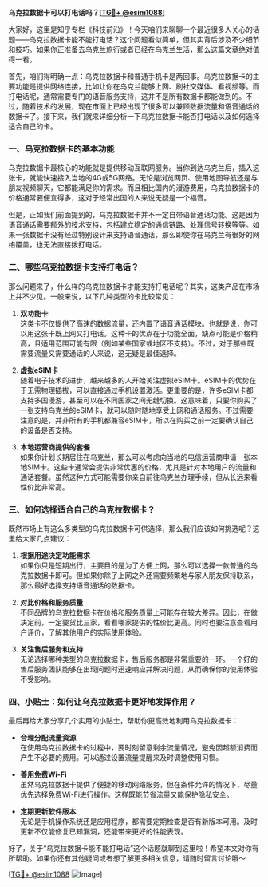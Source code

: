 **乌克拉数据卡可以打电话吗？[[TG💪+ @esim1088](https://t.me/s/esim1088)]**

大家好，这里是知乎专栏《科技前沿》！今天咱们来聊聊一个最近很多人关心的话题——乌克拉数据卡能不能打电话？这个问题看似简单，但其实背后涉及不少细节和技巧。如果你正准备去乌克兰旅行或者已经在乌克兰生活，那么这篇文章绝对值得一看。

首先，咱们得明确一点：乌克拉数据卡和普通手机卡是两回事。乌克拉数据卡的主要功能是提供网络连接，比如让你在乌克兰能够上网、刷社交媒体、看视频等。而打电话呢，通常需要专门的语音服务支持，这并不是所有数据卡都能做到的。不过，随着技术的发展，现在市面上已经出现了很多可以兼顾数据流量和语音通话的数据卡了。接下来，我们就来详细分析一下乌克拉数据卡能否打电话以及如何选择适合自己的卡。

### 一、乌克拉数据卡的基本功能

乌克拉数据卡最核心的功能就是提供移动互联网服务。当你到达乌克兰后，插入这张卡，就能快速接入当地的4G或5G网络。无论是浏览网页、使用地图导航还是与朋友视频聊天，它都能满足你的需求。而且相比国内的漫游费用，乌克拉数据卡的价格通常要便宜得多，这对于经常出国的人来说无疑是一个福音。

但是，正如我们前面提到的，乌克拉数据卡并不一定自带语音通话功能。这是因为语音通话需要额外的技术支持，包括建立稳定的通信链路、处理信号转换等等。如果一张数据卡没有经过特别设计来支持语音通话，那么即使你在乌克兰有很好的网络覆盖，也无法直接拨打电话。

### 二、哪些乌克拉数据卡支持打电话？

那么问题来了，什么样的乌克拉数据卡才能支持打电话呢？其实，这类产品在市场上并不少见。一般来说，以下几种类型的卡比较常见：

1. **双功能卡**  
   这类卡不仅提供了高速的数据流量，还内置了语音通话模块。也就是说，你可以用这张卡既上网又打电话。这种卡的优点在于功能全面，缺点可能是价格稍高，且适用范围可能有限（例如某些国家或地区不支持）。不过，对于那些既需要流量又需要通话的人来说，这无疑是最佳选择。

2. **虚拟eSIM卡**  
   随着电子技术的进步，越来越多的人开始关注虚拟eSIM卡。eSIM卡的优势在于无需物理插拔，可以直接通过手机设置激活。更重要的是，许多eSIM卡都支持多国漫游，甚至可以在不同国家之间无缝切换。这意味着，只要你购买了一张支持乌克兰的eSIM卡，就可以随时随地享受上网和通话服务。不过需要注意的是，并非所有的手机都兼容eSIM卡，所以在购买之前一定要确认自己的设备是否支持。

3. **本地运营商提供的套餐**  
   如果你计划长期居住在乌克兰，那么可以考虑向当地的电信运营商申请一张本地SIM卡。这些卡通常会提供非常优惠的价格，尤其是针对本地用户的流量和通话套餐。虽然这种方式可能需要你亲自前往乌克兰办理手续，但从长远来看性价比非常高。

### 三、如何选择适合自己的乌克拉数据卡？

既然市场上有这么多类型的乌克拉数据卡可供选择，那么我们应该如何挑选呢？这里给大家几点建议：

1. **根据用途决定功能需求**  
   如果你只是短期出行，主要目的是为了方便上网，那么可以选择一款普通的乌克拉数据卡即可。但如果你除了上网之外还需要频繁地与家人朋友保持联系，那么最好选择支持语音通话的数据卡。

2. **对比价格和服务质量**  
   不同品牌的乌克拉数据卡在价格和服务质量上可能存在较大差异。因此，在做决定前，一定要货比三家，看看哪家提供的性价比更高。同时也要注意查看用户评价，了解其他用户的实际使用体验。

3. **关注售后服务和支持**  
   无论选择哪种类型的乌克拉数据卡，售后服务都是非常重要的一环。一个好的售后服务团队能够在出现问题时迅速响应并解决问题，从而确保你的使用体验不受影响。

### 四、小贴士：如何让乌克拉数据卡更好地发挥作用？

最后再给大家分享几个实用的小贴士，帮助你更高效地利用乌克拉数据卡：

- **合理分配流量资源**  
  在使用乌克拉数据卡的过程中，要时刻留意剩余流量情况，避免因超额消费而产生不必要的费用。可以通过设置流量提醒来及时调整使用习惯。

- **善用免费Wi-Fi**  
  虽然乌克拉数据卡提供了便捷的移动网络服务，但在条件允许的情况下，尽量优先选择免费Wi-Fi进行操作。这样既能节省流量又能保护隐私安全。

- **定期更新软件版本**  
  无论是手机操作系统还是应用程序，都需要定期检查是否有新版本可用。及时更新不仅能修复已知漏洞，还能带来更好的性能表现。

好了，关于“乌克拉数据卡能不能打电话”这个话题就聊到这里啦！希望本文对你有所帮助。如果你还有其他疑问或者想了解更多相关信息，请随时留言讨论哦～ 

[[TG💪+ @esim1088](https://t.me/s/esim1088) ![Image](https://i.postimg.cc/4NQfJmqS/Snipaste-2025-05-13-00-14-12.png)]